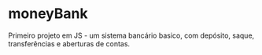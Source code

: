 # moneyBank
Primeiro projeto em JS - um sistema bancário basico, com depósito, saque, transferências e aberturas de contas.
